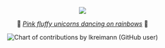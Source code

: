<p align="center">
<img src="https://media.giphy.com/media/bHVvM76FEXh0Q/giphy.gif" align="center">

<p  align="center">🌈 <a href="https://www.youtube.com/watch?v=a-xWhG4UU_Y"><em>Pink fluffy unicorns dancing on rainbows</em></a> 🌈</p>
</p>

<p  align="center"><img src='https://github-readme-streak-stats.herokuapp.com?user=lkreimann&theme=radical' alt='Chart of contributions by lkreimann (GitHub user)' /></p>

<!--
**lkreimann/lkreimann** is a ✨ _special_ ✨ repository because its `README.md` (this file) appears on your GitHub profile.

Here are some ideas to get you started:

- 🔭 I’m currently working on ...
- 🌱 I’m currently learning ...
- 👯 I’m looking to collaborate on ...
- 🤔 I’m looking for help with ...
- 💬 Ask me about ...
- 📫 How to reach me: ...
- 😄 Pronouns: ...
- ⚡ Fun fact: ...
-->
